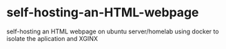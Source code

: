 # self-hosting-an-HTML-webpage
self-hosting an HTML webpage on ubuntu server/homelab using docker to isolate the aplication and XGINX
